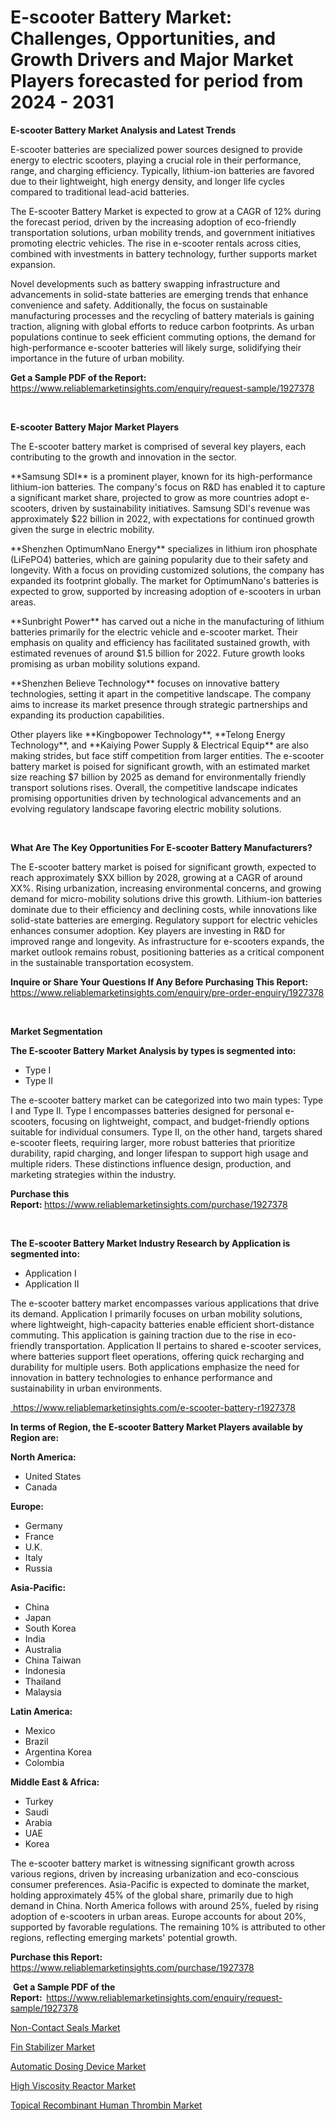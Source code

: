 <p><h1>E-scooter Battery Market: Challenges, Opportunities, and Growth Drivers and Major Market Players forecasted for period from 2024 - 2031</h1></p><p><strong>E-scooter Battery Market Analysis and Latest Trends</strong></p>
<p><p>E-scooter batteries are specialized power sources designed to provide energy to electric scooters, playing a crucial role in their performance, range, and charging efficiency. Typically, lithium-ion batteries are favored due to their lightweight, high energy density, and longer life cycles compared to traditional lead-acid batteries. </p><p>The E-scooter Battery Market is expected to grow at a CAGR of 12% during the forecast period, driven by the increasing adoption of eco-friendly transportation solutions, urban mobility trends, and government initiatives promoting electric vehicles. The rise in e-scooter rentals across cities, combined with investments in battery technology, further supports market expansion. </p><p>Novel developments such as battery swapping infrastructure and advancements in solid-state batteries are emerging trends that enhance convenience and safety. Additionally, the focus on sustainable manufacturing processes and the recycling of battery materials is gaining traction, aligning with global efforts to reduce carbon footprints. As urban populations continue to seek efficient commuting options, the demand for high-performance e-scooter batteries will likely surge, solidifying their importance in the future of urban mobility.</p></p>
<p><strong>Get a Sample PDF of the Report:&nbsp;</strong> <a href="https://www.reliablemarketinsights.com/enquiry/request-sample/1927378?utm_campaign=1570&utm_medium=2&utm_source=Github&utm_content=ia&utm_term=25102024&utm_id=e-scooter-battery">https://www.reliablemarketinsights.com/enquiry/request-sample/1927378</a></p>
<p>&nbsp;</p>
<p><strong>E-scooter Battery Major Market Players</strong></p>
<p><p>The E-scooter battery market is comprised of several key players, each contributing to the growth and innovation in the sector. </p><p>**Samsung SDI** is a prominent player, known for its high-performance lithium-ion batteries. The company's focus on R&D has enabled it to capture a significant market share, projected to grow as more countries adopt e-scooters, driven by sustainability initiatives. Samsung SDI's revenue was approximately $22 billion in 2022, with expectations for continued growth given the surge in electric mobility.</p><p>**Shenzhen OptimumNano Energy** specializes in lithium iron phosphate (LiFePO4) batteries, which are gaining popularity due to their safety and longevity. With a focus on providing customized solutions, the company has expanded its footprint globally. The market for OptimumNano's batteries is expected to grow, supported by increasing adoption of e-scooters in urban areas.</p><p>**Sunbright Power** has carved out a niche in the manufacturing of lithium batteries primarily for the electric vehicle and e-scooter market. Their emphasis on quality and efficiency has facilitated sustained growth, with estimated revenues of around $1.5 billion for 2022. Future growth looks promising as urban mobility solutions expand.</p><p>**Shenzhen Believe Technology** focuses on innovative battery technologies, setting it apart in the competitive landscape. The company aims to increase its market presence through strategic partnerships and expanding its production capabilities.</p><p>Other players like **Kingbopower Technology**, **Telong Energy Technology**, and **Kaiying Power Supply & Electrical Equip** are also making strides, but face stiff competition from larger entities. The e-scooter battery market is poised for significant growth, with an estimated market size reaching $7 billion by 2025 as demand for environmentally friendly transport solutions rises. Overall, the competitive landscape indicates promising opportunities driven by technological advancements and an evolving regulatory landscape favoring electric mobility solutions.</p></p>
<p>&nbsp;</p>
<p><strong>What Are The Key Opportunities For E-scooter Battery Manufacturers?</strong></p>
<p><p>The E-scooter battery market is poised for significant growth, expected to reach approximately $XX billion by 2028, growing at a CAGR of around XX%. Rising urbanization, increasing environmental concerns, and growing demand for micro-mobility solutions drive this growth. Lithium-ion batteries dominate due to their efficiency and declining costs, while innovations like solid-state batteries are emerging. Regulatory support for electric vehicles enhances consumer adoption. Key players are investing in R&D for improved range and longevity. As infrastructure for e-scooters expands, the market outlook remains robust, positioning batteries as a critical component in the sustainable transportation ecosystem.</p></p>
<p><strong>Inquire or Share Your Questions If Any Before Purchasing This Report:</strong> <a href="https://www.reliablemarketinsights.com/enquiry/pre-order-enquiry/1927378?utm_campaign=1570&utm_medium=2&utm_source=Github&utm_content=ia&utm_term=25102024&utm_id=e-scooter-battery">https://www.reliablemarketinsights.com/enquiry/pre-order-enquiry/1927378</a></p>
<p>&nbsp;</p>
<p><strong>Market Segmentation</strong></p>
<p><strong>The E-scooter Battery Market Analysis by types is segmented into:</strong></p>
<p><ul><li>Type I</li><li>Type II</li></ul></p>
<p><p>The e-scooter battery market can be categorized into two main types: Type I and Type II. Type I encompasses batteries designed for personal e-scooters, focusing on lightweight, compact, and budget-friendly options suitable for individual consumers. Type II, on the other hand, targets shared e-scooter fleets, requiring larger, more robust batteries that prioritize durability, rapid charging, and longer lifespan to support high usage and multiple riders. These distinctions influence design, production, and marketing strategies within the industry.</p></p>
<p><strong>Purchase this Report:&nbsp;</strong><a href="https://www.reliablemarketinsights.com/purchase/1927378?utm_campaign=1570&utm_medium=2&utm_source=Github&utm_content=ia&utm_term=25102024&utm_id=e-scooter-battery">https://www.reliablemarketinsights.com/purchase/1927378</a></p>
<p>&nbsp;</p>
<p><strong>The E-scooter Battery Market Industry Research by Application is segmented into:</strong></p>
<p><ul><li>Application I</li><li>Application II</li></ul></p>
<p><p>The e-scooter battery market encompasses various applications that drive its demand. Application I primarily focuses on urban mobility solutions, where lightweight, high-capacity batteries enable efficient short-distance commuting. This application is gaining traction due to the rise in eco-friendly transportation. Application II pertains to shared e-scooter services, where batteries support fleet operations, offering quick recharging and durability for multiple users. Both applications emphasize the need for innovation in battery technologies to enhance performance and sustainability in urban environments.</p></p>
<p><a href="https://www.reliablemarketinsights.com/e-scooter-battery-r1927378?utm_campaign=1570&utm_medium=2&utm_source=Github&utm_content=ia&utm_term=25102024&utm_id=e-scooter-battery">&nbsp;https://www.reliablemarketinsights.com/e-scooter-battery-r1927378</a></p>
<p><strong>In terms of Region, the E-scooter Battery Market Players available by Region are:</strong></p>
<p>
    <p> <strong> North America: </strong>
        <ul>
            <li>United States</li>
            <li>Canada</li>
        </ul>
        </p> 
    <p> <strong> Europe: </strong>
        <ul>
            <li>Germany</li>
            <li>France</li>
            <li>U.K.</li>
            <li>Italy</li>
            <li>Russia</li>
        </ul>
        </p> 
    <p> <strong> Asia-Pacific: </strong>
        <ul>
            <li>China</li>
            <li>Japan</li>
            <li>South Korea</li>
            <li>India</li>
            <li>Australia</li>
            <li>China Taiwan</li>
            <li>Indonesia</li>
            <li>Thailand</li>
            <li>Malaysia</li>
        </ul>
        </p> 
    <p> <strong> Latin America: </strong>
        <ul>
            <li>Mexico</li>
            <li>Brazil</li>
            <li>Argentina Korea</li>
            <li>Colombia</li>
        </ul>
        </p> 
    <p> <strong> Middle East & Africa: </strong>
        <ul>
            <li>Turkey</li>
            <li>Saudi</li>
            <li>Arabia</li>
            <li>UAE</li>
            <li>Korea</li>
        </ul>
    </p>
    </p>
<p><p>The e-scooter battery market is witnessing significant growth across various regions, driven by increasing urbanization and eco-conscious consumer preferences. Asia-Pacific is expected to dominate the market, holding approximately 45% of the global share, primarily due to high demand in China. North America follows with around 25%, fueled by rising adoption of e-scooters in urban areas. Europe accounts for about 20%, supported by favorable regulations. The remaining 10% is attributed to other regions, reflecting emerging markets' potential growth.</p></p>
<p><strong>Purchase this Report: </strong><a href="https://www.reliablemarketinsights.com/purchase/1927378?utm_campaign=1570&utm_medium=2&utm_source=Github&utm_content=ia&utm_term=25102024&utm_id=e-scooter-battery">https://www.reliablemarketinsights.com/purchase/1927378</a></p>
<p>&nbsp;<strong>Get a Sample PDF of the Report:&nbsp;&nbsp;</strong><a href="https://www.reliablemarketinsights.com/enquiry/request-sample/1927378?utm_campaign=1570&utm_medium=2&utm_source=Github&utm_content=ia&utm_term=25102024&utm_id=e-scooter-battery">https://www.reliablemarketinsights.com/enquiry/request-sample/1927378</a></p>
<p><strong></strong></p>
<p><p><a href="https://www.linkedin.com/pulse/non-contact-seals-market-research-report-exploring-size-revenue-pld7c?utm_campaign=1570&utm_medium=2&utm_source=Github&utm_content=ia&utm_term=25102024&utm_id=e-scooter-battery">Non-Contact Seals Market</a></p><p><a href="https://issuu.com/reportprime-2/docs/fin-stabilizer-market-size-2030.ppt_392daea5ad91bf?utm_campaign=1570&utm_medium=2&utm_source=Github&utm_content=ia&utm_term=25102024&utm_id=e-scooter-battery">Fin Stabilizer Market</a></p><p><a href="https://www.linkedin.com/pulse/decoding-automatic-dosing-device-industry-dynamics-strategic-pdiyc?utm_campaign=1570&utm_medium=2&utm_source=Github&utm_content=ia&utm_term=25102024&utm_id=e-scooter-battery">Automatic Dosing Device Market</a></p><p><a href="https://www.linkedin.com/pulse/high-viscosity-reactor-market-analysis-report-global-insights-qliic?utm_campaign=1570&utm_medium=2&utm_source=Github&utm_content=ia&utm_term=25102024&utm_id=e-scooter-battery">High Viscosity Reactor Market</a></p><p><a href="https://www.linkedin.com/pulse/trends-global-topical-recombinant-human-thrombin-market-forecast-ahoic?utm_campaign=1570&utm_medium=2&utm_source=Github&utm_content=ia&utm_term=25102024&utm_id=e-scooter-battery">Topical Recombinant Human Thrombin Market</a></p></p>